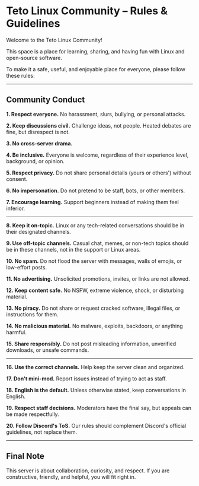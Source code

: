 # Teto Linux Community – Rules & Guidelines

Welcome to the Teto Linux Community!

This space is a place for learning, sharing, and having fun with Linux and open-source software.

To make it a safe, useful, and enjoyable place for everyone, please follow these rules:

---

## Community Conduct

**1. Respect everyone.**
No harassment, slurs, bullying, or personal attacks.

**2. Keep discussions civil.**
Challenge ideas, not people. Heated debates are fine, but disrespect is not.

**3. No cross-server drama.**

**4. Be inclusive.**
Everyone is welcome, regardless of their experience level, background, or opinion.

**5. Respect privacy.**
Do not share personal details (yours or others') without consent.

**6. No impersonation.**
Do not pretend to be staff, bots, or other members.

**7. Encourage learning.**
Support beginners instead of making them feel inferior.

---

**8. Keep it on-topic.**
Linux or any tech-related conversations should be in their designated channels.

**9. Use off-topic channels.**
Casual chat, memes, or non-tech topics should be in these channels, not in the support or Linux areas.

**10. No spam.**
Do not flood the server with messages, walls of emojis, or low-effort posts.

**11. No advertising.**
Unsolicited promotions, invites, or links are not allowed.

**12. Keep content safe.**
No NSFW, extreme violence, shock, or disturbing material.

**13. No piracy.**
Do not share or request cracked software, illegal files, or instructions for them.

**14. No malicious material.**
No malware, exploits, backdoors, or anything harmful.

**15. Share responsibly.**
Do not post misleading information, unverified downloads, or unsafe commands.

---

**16. Use the correct channels.**
Help keep the server clean and organized.

**17. Don't mini-mod.**
Report issues instead of trying to act as staff.

**18. English is the default.**
Unless otherwise stated, keep conversations in English.

**19. Respect staff decisions.**
Moderators have the final say, but appeals can be made respectfully.

**20. Follow Discord's ToS.**
Our rules should complement Discord's official guidelines, not replace them.

---

## Final Note

This server is about collaboration, curiosity, and respect.
If you are constructive, friendly, and helpful, you will fit right in.
